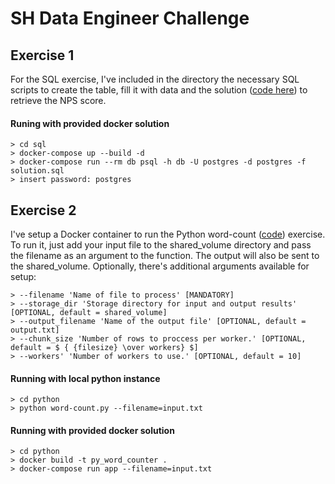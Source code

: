 # SH Data Engineer Challenge

## Exercise 1

For the SQL exercise, I've included in the directory the necessary SQL scripts to create the table, fill it with data and the solution ([code here](https://github.com/leonardo-melo/sh-de/blob/main/sql/solution.sql)) to retrieve the NPS score.

#### Runing with provided docker solution

```
> cd sql
> docker-compose up --build -d
> docker-compose run --rm db psql -h db -U postgres -d postgres -f solution.sql
> insert password: postgres
```
## Exercise 2

I've setup a Docker container to run the Python word-count ([code](https://github.com/leonardo-melo/sh-de/blob/main/python/word-count.py)) exercise. To run it, just add your input file to the shared_volume directory and pass the filename as an argument to the function. The output will also be sent to the shared_volume. Optionally, there's additional arguments available for setup:

```
> --filename 'Name of file to process' [MANDATORY]
> --storage_dir 'Storage directory for input and output results' [OPTIONAL, default = shared_volume]
> --output_filename 'Name of the output file' [OPTIONAL, default = output.txt]
> --chunk_size 'Number of rows to proccess per worker.' [OPTIONAL, default = $ { {filesize} \over workers} $]
> --workers' 'Number of workers to use.' [OPTIONAL, default = 10]
```

#### Running with local python instance

```
> cd python
> python word-count.py --filename=input.txt
```

#### Running with provided docker solution

```
> cd python
> docker build -t py_word_counter .
> docker-compose run app --filename=input.txt
```



